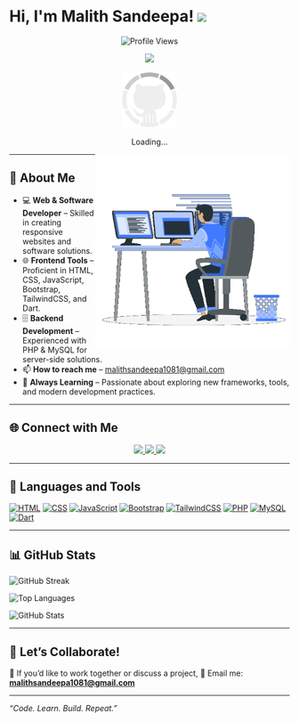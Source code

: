 # Hi, I'm Malith Sandeepa! <img src="https://media.giphy.com/media/hvRJCLFzcasrR4ia7z/giphy.gif" width="35" />

<p align="center">
  <img src="https://komarev.com/ghpvc/?username=AngelRogue&label=Profile%20views&color=0e75b6&style=flat" alt="Profile Views" />
</p>

<p align="center">
  <a href="https://github.com/DenverCoder1/readme-typing-svg">
    <img src="https://readme-typing-svg.herokuapp.com?font=Time+New+Roman&color=cyan&size=25&center=true&vCenter=true&width=600&height=100&lines=Welcome+to+My+GitHub+Profile;Web+Developer;Software+Developer;Always+Learning+New+Technologies">
  </a>
</p>

<div align="center">
  <img src="https://raw.githubusercontent.com/AngelRogue/AngelRogue/main/Images/GitHub.gif" alt="GitHub Octocat Logo" height="100">
  <p>Loading...</p>
</div>

<img align="right" src="https://raw.githubusercontent.com/AngelRogue/AngelRogue/main/Images/Right_Side.gif?raw=true" width="350px">

---

## 🚀 About Me
- 💻 **Web & Software Developer** – Skilled in creating responsive websites and software solutions.
- 🌐 **Frontend Tools** – Proficient in HTML, CSS, JavaScript, Bootstrap, TailwindCSS, and Dart.
- 🗄️ **Backend Development** – Experienced with PHP & MySQL for server-side solutions.
- 📫 **How to reach me** – <malithsandeepa1081@gmail.com>
- 🚀 **Always Learning** – Passionate about exploring new frameworks, tools, and modern development practices.

---

## 🌐 Connect with Me
<p align="center">
  <a href="https://linkedin.com/in/malith-sandeepa" target="_blank">
    <img src="https://skillicons.dev/icons?i=linkedin" />
  </a>
  <a href="https://www.facebook.com/profile.php?id=100071177107363" target="_blank">
    <img src="https://skillicons.dev/icons?i=facebook" />
  </a>
  <a href="https://www.instagram.com/malithsandeepa.2003/" target="_blank">
    <img src="https://skillicons.dev/icons?i=instagram" />
  </a>
</p>

---

## 🚀 Languages and Tools

[![HTML](https://skillicons.dev/icons?i=html)](https://en.wikipedia.org/wiki/HTML)
[![CSS](https://skillicons.dev/icons?i=css)](https://en.wikipedia.org/wiki/CSS)
[![JavaScript](https://skillicons.dev/icons?i=js)](https://developer.mozilla.org/en-US/docs/Web/JavaScript)
[![Bootstrap](https://skillicons.dev/icons?i=bootstrap)](https://getbootstrap.com/)
[![TailwindCSS](https://skillicons.dev/icons?i=tailwind)](https://tailwindcss.com/)
[![PHP](https://skillicons.dev/icons?i=php)](https://www.php.net/)
[![MySQL](https://skillicons.dev/icons?i=mysql)](https://www.mysql.com/)
[![Dart](https://skillicons.dev/icons?i=dart)](https://dart.dev/)

---

## 📊 GitHub Stats

![GitHub Streak](https://github-readme-streak-stats.herokuapp.com/?user=AngelRogue&theme=tokyonight)

![Top Languages](https://github-readme-stats.vercel.app/api/top-langs?username=AngelRogue&show_icons=true&locale=en&layout=compact&theme=tokyonight)

![GitHub Stats](https://github-readme-stats.vercel.app/api?username=AngelRogue&show_icons=true&theme=tokyonight)

---

## 🤝 Let’s Collaborate!
💬 If you’d like to work together or discuss a project,
📧 Email me: **malithsandeepa1081@gmail.com**

---

*“Code. Learn. Build. Repeat.”*